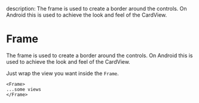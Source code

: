 description: The frame is used to create a border around the controls. On Android this is used to achieve the look and feel of the CardView.

# Frame

The frame is used to create a border around the controls. On Android this is used to achieve the look and feel of the CardView.

Just wrap the view you want inside the `Frame`.

```xaml
<Frame>
...some views
</Frame>
```